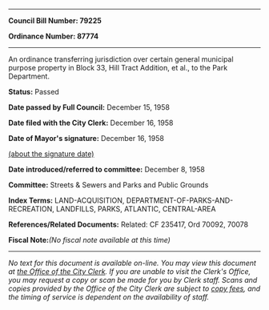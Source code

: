 

********

**Council Bill Number: 79225**
   
**Ordinance Number: 87774**
********

 An ordinance transferring jurisdiction over certain general municipal purpose property in Block 33, Hill Tract Addition, et al., to the Park Department.

**Status:** Passed
   
**Date passed by Full Council:** December 15, 1958
   
**Date filed with the City Clerk:** December 16, 1958
   
**Date of Mayor's signature:** December 16, 1958
   
[(about the signature date)](/~public/approvaldate.htm)
   
   
   
**Date introduced/referred to committee:** December 8, 1958
   
**Committee:** Streets & Sewers and Parks and Public Grounds
   
   
**Index Terms:** LAND-ACQUISITION, DEPARTMENT-OF-PARKS-AND-RECREATION, LANDFILLS, PARKS, ATLANTIC, CENTRAL-AREA

**References/Related Documents:** Related: CF 235417, Ord 70092, 70078

**Fiscal Note:**_(No fiscal note available at this time)_
********

_No text for this document is available on-line. You may view this document at [the Office of the City Clerk](http://www.seattle.gov/leg/clerk/contactUs.htm). If you are unable to visit the Clerk's Office, you may request a copy or scan be made for you by Clerk staff. Scans and copies provided by the Office of the City Clerk are subject to [copy fees](http://clerk.seattle.gov/~public/clerkfees.htm), and the timing of service is dependent on the availability of staff._

